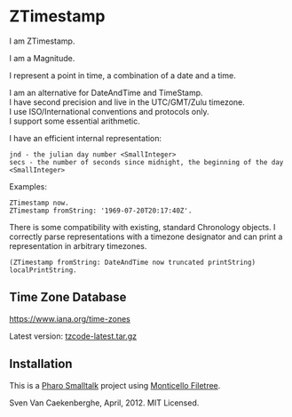 # ZTimestamp

I am ZTimestamp.


I am a Magnitude.


I represent a point in time, a combination of a date and a time.


I am an alternative for DateAndTime and TimeStamp.  
I have second precision and live in the UTC/GMT/Zulu timezone.  
I use ISO/International conventions and protocols only.   
I support some essential arithmetic.  

I have an efficient internal representation:

	jnd - the julian day number <SmallInteger>
	secs - the number of seconds since midnight, the beginning of the day <SmallInteger>

Examples:

	ZTimestamp now.
	ZTimestamp fromString: '1969-07-20T20:17:40Z'.

There is some compatibility with existing, standard Chronology objects.
I correctly parse representations with a timezone designator
and can print a representation in arbitrary timezones. 

	(ZTimestamp fromString: DateAndTime now truncated printString) localPrintString.

## Time Zone Database
https://www.iana.org/time-zones

Latest version: [tzcode-latest.tar.gz](https://www.iana.org/time-zones/repository/tzcode-latest.tar.gz)


## Installation

This is a [Pharo Smalltalk](http://wwww.pharo.st) project 
using [Monticello Filetree](https://github.com/dalehenrich/filetree).

Sven Van Caekenberghe, April, 2012. MIT Licensed.
